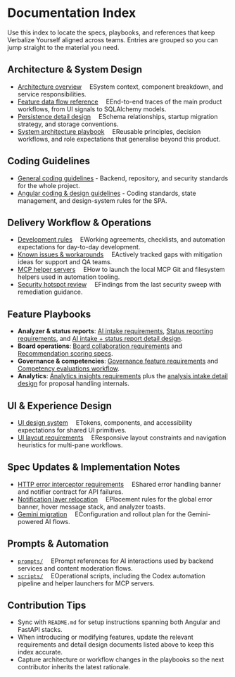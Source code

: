 # Documentation Index

Use this index to locate the specs, playbooks, and references that keep Verbalize Yourself aligned across teams. Entries are grouped so you can jump straight to the material you need.

## Architecture & System Design
- [Architecture overview](architecture.md)  ESystem context, component breakdown, and service responsibilities.
- [Feature data flow reference](data-flow-overview.md)  EEnd-to-end traces of the main product workflows, from UI signals to SQLAlchemy models.
- [Persistence detail design](persistence-detail-design.md)  ESchema relationships, startup migration strategy, and storage conventions.
- [System architecture playbook](system-architecture-playbook.md)  EReusable principles, decision workflows, and role expectations that generalise beyond this product.

## Coding Guidelines
- [General coding guidelines](guidelines/general-coding-guidelines.md) - Backend, repository, and security standards for the whole project.
- [Angular coding & design guidelines](guidelines/angular-coding-guidelines.md) - Coding standards, state management, and design-system rules for the SPA.

## Delivery Workflow & Operations
- [Development rules](development-rules.md)  EWorking agreements, checklists, and automation expectations for day-to-day development.
- [Known issues & workarounds](known-issues.md)  EActively tracked gaps with mitigation ideas for support and QA teams.
- [MCP helper servers](mcp-helper-servers.md)  EHow to launch the local MCP Git and filesystem helpers used in automation tooling.
- [Security hotspot review](security-review.md)  EFindings from the last security sweep with remediation guidance.

## Feature Playbooks
- **Analyzer & status reports**: [AI intake requirements](features/analysis-intake/requirements.md), [Status reporting requirements](features/status-reporting/requirements.md), and [AI intake + status report detail design](features/ai-intake-status-reports/requirements.md).
- **Board operations**: [Board collaboration requirements](features/board/requirements.md) and [Recommendation scoring specs](features/recommendation-scoring/requirements.md).
- **Governance & competencies**: [Governance feature requirements](features/governance/requirements.md) and [Competency evaluations workflow](features/competency-evaluations/requirements.md).
- **Analytics**: [Analytics insights requirements](features/analytics-insights/requirements.md) plus the [analysis intake detail design](features/analysis-intake/detail-design.md) for proposal handling internals.

## UI & Experience Design
- [UI design system](ui-design-system.md)  ETokens, components, and accessibility expectations for shared UI primitives.
- [UI layout requirements](ui-layout-requirements.md)  EResponsive layout constraints and navigation heuristics for multi-pane workflows.

## Spec Updates & Implementation Notes
- [HTTP error interceptor requirements](spec-updates/http-error-interceptor.md)  EShared error handling banner and notifier contract for API failures.
- [Notification layer relocation](spec-updates/toast-layer-layout.md)  EPlacement rules for the global error banner, hover message stack, and analyzer toasts.
- [Gemini migration](spec-updates/gemini-migration.md)  EConfiguration and rollout plan for the Gemini-powered AI flows.

## Prompts & Automation
- [`prompts/`](../prompts)  EPrompt references for AI interactions used by backend services and content moderation flows.
- [`scripts/`](../scripts)  EOperational scripts, including the Codex automation pipeline and helper launchers for MCP servers.

## Contribution Tips
- Sync with `README.md` for setup instructions spanning both Angular and FastAPI stacks.
- When introducing or modifying features, update the relevant requirements and detail design documents listed above to keep this index accurate.
- Capture architecture or workflow changes in the playbooks so the next contributor inherits the latest rationale.


